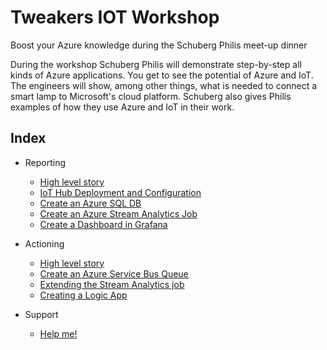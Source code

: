 # Tweakers IOT Workshop

Boost your Azure knowledge during the Schuberg Philis meet-up dinner

During the workshop Schuberg Philis will demonstrate step-by-step all kinds of Azure applications. You get to see the potential of Azure and IoT. The engineers will show, among other things, what is needed to connect a smart lamp to Microsoft's cloud platform. Schuberg also gives Philis examples of how they use Azure and IoT in their work.

## Index
* Reporting
  * [High level story](/0_high_level_story.md)
  * [IoT Hub Deployment and Configuration](/1_iothub.md)
  * [Create an Azure SQL DB](/2_sql_database.md)
  * [Create an Azure Stream Analytics Job](/3_azure_stream_analytics.md)
  * [Create a Dashboard in Grafana](/4_grafana.md)
* Actioning
  * [High level story](/0_high_level_story.md)
  * [Create an Azure Service Bus Queue](/5_create_servicebus_queue.md)
  * [Extending the Stream Analytics job](/6_extend_stream_analytics_job.md)
  * [Creating a Logic App](/7_create_logic_app.md)

* Support
  * [Help me!](/support.md)
